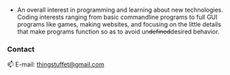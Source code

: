 - An overall interest in programming and learning about new technologies. Coding interests ranging from basic commandline programs to full GUI programs like games, making websites, and focusing on the little details that make programs function so as to avoid un~~defined~~desired behavior.

### Contact
📫  E-mail: thingstuffet@gmail.com
